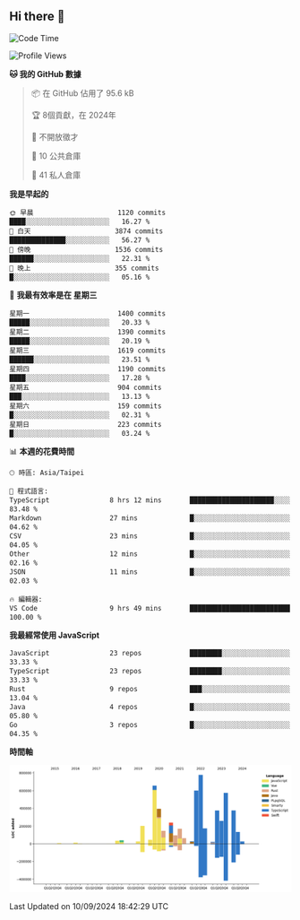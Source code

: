 ## Hi there 👋

<!--START_SECTION:waka-->
![Code Time](http://img.shields.io/badge/Code%20Time-9%20hrs%2052%20mins-blue)

![Profile Views](http://img.shields.io/badge/%E5%80%8B%E4%BA%BA%E9%A0%81%E9%9D%A2%E7%80%8F%E8%A6%BD%E6%AC%A1%E6%95%B8-130-blue)

**🐱 我的 GitHub 數據** 

> 📦 在 GitHub 佔用了 95.6 kB 
 > 
> 🏆  8個貢獻，在 2024年
 > 
> 🚫 不開放徵才
 > 
> 📜 10 公共倉庫 
 > 
> 🔑 41 私人倉庫 
 > 
**我是早起的** 

```text
🌞 早晨                     1120 commits        ████░░░░░░░░░░░░░░░░░░░░░   16.27 % 
🌆 白天                     3874 commits        ██████████████░░░░░░░░░░░   56.27 % 
🌃 傍晚                     1536 commits        ██████░░░░░░░░░░░░░░░░░░░   22.31 % 
🌙 晚上                     355 commits         █░░░░░░░░░░░░░░░░░░░░░░░░   05.16 % 
```
📅 **我最有效率是在 星期三** 

```text
星期一                      1400 commits        █████░░░░░░░░░░░░░░░░░░░░   20.33 % 
星期二                      1390 commits        █████░░░░░░░░░░░░░░░░░░░░   20.19 % 
星期三                      1619 commits        ██████░░░░░░░░░░░░░░░░░░░   23.51 % 
星期四                      1190 commits        ████░░░░░░░░░░░░░░░░░░░░░   17.28 % 
星期五                      904 commits         ███░░░░░░░░░░░░░░░░░░░░░░   13.13 % 
星期六                      159 commits         █░░░░░░░░░░░░░░░░░░░░░░░░   02.31 % 
星期日                      223 commits         █░░░░░░░░░░░░░░░░░░░░░░░░   03.24 % 
```


📊 **本週的花費時間** 

```text
🕑︎ 時區: Asia/Taipei

💬 程式語言: 
TypeScript               8 hrs 12 mins       █████████████████████░░░░   83.48 % 
Markdown                 27 mins             █░░░░░░░░░░░░░░░░░░░░░░░░   04.62 % 
CSV                      23 mins             █░░░░░░░░░░░░░░░░░░░░░░░░   04.05 % 
Other                    12 mins             █░░░░░░░░░░░░░░░░░░░░░░░░   02.16 % 
JSON                     11 mins             █░░░░░░░░░░░░░░░░░░░░░░░░   02.03 % 

🔥 編輯器: 
VS Code                  9 hrs 49 mins       █████████████████████████   100.00 % 
```

**我最經常使用 JavaScript** 

```text
JavaScript               23 repos            ████████░░░░░░░░░░░░░░░░░   33.33 % 
TypeScript               23 repos            ████████░░░░░░░░░░░░░░░░░   33.33 % 
Rust                     9 repos             ███░░░░░░░░░░░░░░░░░░░░░░   13.04 % 
Java                     4 repos             █░░░░░░░░░░░░░░░░░░░░░░░░   05.80 % 
Go                       3 repos             █░░░░░░░░░░░░░░░░░░░░░░░░   04.35 % 
```



**時間軸**

![Lines of Code chart](https://raw.githubusercontent.com/jos61404/jos61404/main/assets/bar_graph.png)


 Last Updated on 10/09/2024 18:42:29 UTC
<!--END_SECTION:waka-->



<!--
**jos61404/jos61404** is a ✨ _special_ ✨ repository because its `README.md` (this file) appears on your GitHub profile.

Here are some ideas to get you started:

- 🔭 I’m currently working on ...
- 🌱 I’m currently learning ...
- 👯 I’m looking to collaborate on ...
- 🤔 I’m looking for help with ...
- 💬 Ask me about ...
- 📫 How to reach me: ...
- 😄 Pronouns: ...
- ⚡ Fun fact: ...
-->
